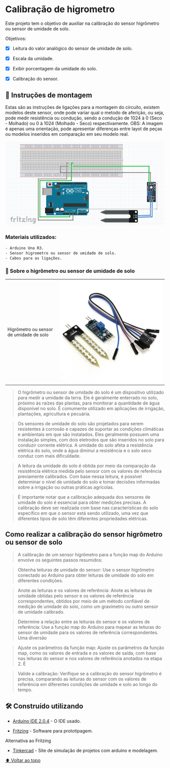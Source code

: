 
# Calibração de higrometro 

Este projeto tem o objetivo de auxiliar na calibração do sensor higrômetro ou sensor de umidade de solo.

Objetivos:

- [x] Leitura do valor analógico do sensor de umidade de solo. 
- [x] Escala da umidade.
- [x] Exibir porcentagem da umidade do solo.
- [x] Calibração do sensor.


## 🚀 Instruções de montagem

Estas são as instruções de ligações para a montagem do circuito, existem modelos deste sensor, onde pode variar qual o metodo de aferição, ou seja, pode medir resistência ou condução, sendo a condução de 1024 à 0 (Seco - Molhado) ou 0 à 1024 (Molhado - Seco) respectivamente.
OBS: A imagem é apenas uma orientação, pode apresentar diferenças entre layot de peças ou modelos inseridos em comparação em seu modelo real.

<img src="/calibrar_higrometro/montagem.png">

### Materiais utilizados:
```
- Arduino Uno R3.
- Sensor higrometro ou sensor de umidade de solo.
- Cabos para as ligações.
```


### 🔧 Sobre o higrômetro ou sensor de umidade de solo

<table>
  <tr>
    <td>Higrômetro ou sensor de umidade de solo</td>
    <td><img src="/calibrar_higrometro/sensor_solo_higrometro.jpeg" alt="sensor higrometro"></td>
  </tr>
</table>


>O higrômetro ou sensor de umidade do solo é um dispositivo utilizado para medir a umidade da terra. Ele é geralmente enterrado no solo, próximo às raízes das plantas, para monitorar a quantidade de água disponível no solo. É comumente utilizado em aplicações de irrigação, plantações, agricultura e pecuária.

>Os sensores de umidade do solo são projetados para serem resistentes à corrosão e capazes de suportar as condições climáticas e ambientais em que são instalados. Eles geralmente possuem uma instalação simples, com dois eletrodos que são inseridos no solo para conduzir corrente elétrica. A umidade do solo afeta a resistência elétrica do solo, onde a água diminui a resistência e o solo seco conduz com mais dificuldade.

>A leitura da umidade do solo é obtida por meio da comparação da resistência elétrica medida pelo sensor com os valores de referência previamente calibrados. Com base nessa leitura, é possível determinar o nível de umidade do solo e tomar decisões informadas sobre a irrigação ou outras práticas agrícolas.

>É importante notar que a calibração adequada dos sensores de umidade do solo é essencial para obter medições precisas. A calibração deve ser realizada com base nas características do solo específico em que o sensor está sendo utilizado, uma vez que diferentes tipos de solo têm diferentes propriedades elétricas.


## Como realizar a calibração do sensor higrômetro ou sensor de solo

>A calibração de um sensor higrômetro para a função map do Arduino envolve os seguintes passos resumidos:

>Obtenha leituras de umidade do sensor: Use o sensor higrômetro conectado ao Arduino para obter leituras de umidade do solo em diferentes condições.

>Anote as leituras e os valores de referência: Anote as leituras de umidade obtidas pelo sensor e os valores de referência correspondentes, obtidos por meio de um método confiável de medição de umidade do solo, como um gravímetro ou outro sensor de umidade calibrado.

>Determine a relação entre as leituras do sensor e os valores de referência: Use a função map do Arduino para mapear as leituras do sensor de umidade para os valores de referência correspondentes. Uma diversão

>Ajuste os parâmetros da função map: Ajuste os parâmetros da função map, como os valores de entrada e os valores de saída, com base nas leituras do sensor e nos valores de referência anotados na etapa 2. É

>Valide a calibração: Verifique se a calibração do sensor higrômetro é precisa, comparando as leituras do sensor com os valores de referência em diferentes condições de umidade e solo ao longo do tempo.


## 🛠️ Construído utilizando

* [Arduino IDE 2.0.4](https://downloads.arduino.cc/arduino-ide/nightly/arduino-ide_nightly-latest_Windows_64bit.zip) - O IDE usado.

* [Fritzing](https://fritzing.org/download/) - Software para prototipagem.

Alternativa ao Fritzing

* [Tinkercad](https://www.tinkercad.com/) - Site de simulação de projetos com arduino e modelagem.


[⬆ Voltar ao topo](#Acionamento_de_motor)<br>
